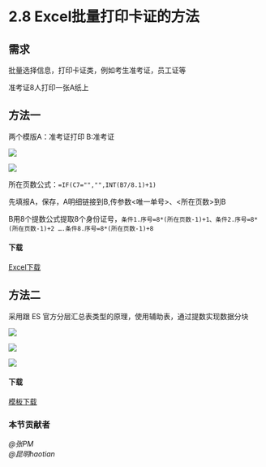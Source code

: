 # 2.8 Excel批量打印卡证的方法
## 需求
批量选择信息，打印卡证类，例如考生准考证，员工证等

准考证8人打印一张A纸上

## 方法一
两个模版A：准考证打印  B:准考证

![](./2.8.1.png)

![](./2.8.2.png)

所在页数公式：`=IF(C7="","",INT(B7/8.1)+1)`

先填报A，保存，A明细链接到B,传参数<唯一单号>、<所在页数>到B

B用8个提数公式提取8个身份证号，`条件1.序号=8*(所在页数-1)+1、条件2.序号=8*(所在页数-1)+2 ….条件8.序号=8*(所在页数-1)+8`

#### 下载
[Excel下载](c2/08/2.8.xls ':ignore')

## 方法二
采用跟 ES 官方分层汇总表类型的原理，使用辅助表，通过提数实现数据分块

![](./2.8.3.png)

![](./2.8.4.png)

![](./2.8.5.png)

#### 下载
[模板下载](c2/08/2.8.3.rar ':ignore')

### 本节贡献者
*@张PM*  
*@昆明haotian*  

